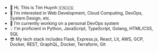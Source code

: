 - 👋 Hi, This is Tim Huynh 🇻🇳🇺🇸
- 👀 I’m interested in Web Development, Cloud Computing, DevOps, System Design, etc.
- 🌱 I’m currently working on a personal DevOps system
- 💡 I'm proficient in Python, JavaScript, TypeScript, Golang, HTML/CSS, SQL
- 😎 My tech stack includes Flask, Express.js, React, Lit, AWS, GCP, Docker, REST, GraphQL, Docker, Terraform, Git

<!---
TimHuynh0905/TimHuynh0905 is a ✨ special ✨ repository because its `README.md` (this file) appears on your GitHub profile.
You can click the Preview link to take a look at your changes.
--->
